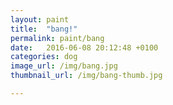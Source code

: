 ```yaml
---
layout: paint
title:  "bang!"
permalink: paint/bang
date:   2016-06-08 20:12:48 +0100
categories: dog
image_url: /img/bang.jpg
thumbnail_url: /img/bang-thumb.jpg

---
```

